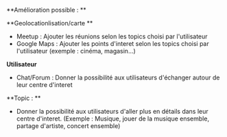 **Amélioration possible :
**

**Geolocationlisation/carte
**

* Meetup : Ajouter les réunions selon les topics choisi par l'utilisateur
* Google Maps : Ajouter les points d'interet selon les topics choisi par l'utilisateur (exemple : cinéma, magasin...)

**Utilisateur**

* Chat/Forum : Donner la possibilité aux utilisateurs d'échanger autour de leur centre d'interet


**Topic : 
**

* Donner la possibilité aux utilisateurs d'aller plus en détails dans leur centre d'interet. (Exemple : Musique, jouer de la musique ensemble, partage d'artiste, concert ensemble)

